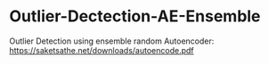 # Outlier-Dectection-AE-Ensemble
Outlier Detection using ensemble random Autoencoder: https://saketsathe.net/downloads/autoencode.pdf
